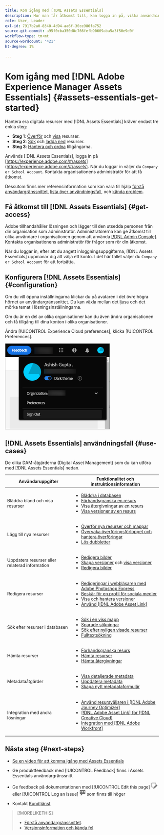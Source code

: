```yaml
---
title: Kom igång med [!DNL Assets Essentials]
description: Hur man får åtkomst till, kan logga in på, vilka användningsfall som stöds och kända problem med [!DNL Assets Essentials].
role: User, Leader
exl-id: 7917b2a0-8340-4d94-aa6f-30ce986fa752
source-git-commit: a95f0cba350d0c766fefb90609aba5a3f50e9d0f
workflow-type: tm+mt
source-wordcount: '421'
ht-degree: 1%

---
```


# Kom igång med [!DNL Adobe Experience Manager Assets Essentials] {#assets-essentials-get-started}

<!-- TBD: Make links for these steps. -->

Hantera era digitala resurser med [!DNL Assets Essentials] kräver endast tre enkla steg:

* **Steg 1**: [Överför](/help/add-delete.md) och [visa](/help/navigate-view.md) resurser.
* **Steg 2**: [Sök](/help/search.md) och [ladda ned](/help/manage-organize.md#download) resurser.
* **Steg 3**: [Hantera och ordna](/help/manage-organize.md) tillgångarna.

Används [!DNL Assets Essentials], logga in på [https://experience.adobe.com/#/assets](https://experience.adobe.com/#/assets). När du loggar in väljer du `Company or School Account`. Kontakta organisationens administratör för att få åtkomst.

Dessutom finns mer referensinformation som kan vara till hjälp [förstå användargränssnittet](/help/navigate-view.md), [lista över användningsfall](#use-cases), <!-- TBD: [supported file types](/help/supported-file-formats.md), --> och [kända problem](/help/release-notes.md#known-issues).

## Få åtkomst till [!DNL Assets Essentials] {#get-access}

Adobe tillhandahåller lösningen och lägger till den utsedda personen från din organisation som administratör. Administratörerna kan ge åtkomst till olika användare i organisationen genom att använda [[!DNL Admin Console]](https://helpx.adobe.com/enterprise/using/admin-console.html). Kontakta organisationens administratör för frågor som rör din åtkomst.

När du loggar in, efter att du angett inloggningsuppgifterna, [!DNL Assets Essentials] uppmanar dig att välja ett konto. I det här fallet väljer du `Company or School Account` för att fortsätta.

## Konfigurera [!DNL Assets Essentials] {#configuration}

Om du vill öppna inställningarna klickar du på avataren i det övre högra hörnet av användargränssnittet. Du kan växla mellan det ljusa och det mörka temat i lösningsinställningarna.

Om du är en del av olika organisationer kan du även ändra organisationen och få tillgång till dina konton i olika organisationer.

Ändra [!UICONTROL Experience Cloud preferences], klicka [!UICONTROL Preferences].

![Inställning för växling av mörkt och ljust tema](assets/theme-change.png)

## [!DNL Assets Essentials] användningsfall {#use-cases}

De olika DAM-åtgärderna (Digital Asset Management) som du kan utföra med [!DNL Assets Essentials] nedan.

| Användaruppgifter | Funktionalitet och instruktionsinformation |
|-----|------|
| Bläddra bland och visa resurser | <ul> <li>[Bläddra i databasen](/help/navigate-view.md#view-assets-and-details) </li> <li> [Förhandsgranska en resurs](/help/navigate-view.md#preview-assets) <li> [Visa återgivningar av en resurs](/help/add-delete.md#renditions) </li> <li>[Visa versioner av en resurs](/help/manage-organize.md#view-versions)</li></ul> |
| Lägg till nya resurser | <ul> <li>[Överför nya resurser och mappar](/help/add-delete.md#add-assets)</li> <li>[Övervaka överföringsförloppet och hantera överföringar](/help/add-delete.md#upload-progress)</li> <li>[Lös dubbletter](/help/add-delete.md#resolve-upload-fails)</li> </ul> |
| Uppdatera resurser eller relaterad information | <ul> <li>[Redigera bilder](/help/edit-images.md)</li> <li>[Skapa versioner](/help/manage-organize.md#create-versions) och [visa versioner](/help/manage-organize.md#view-versions)</li> <li>[Redigera bilder](/help/edit-images.md)</li> </ul> |
| Redigera resurser | <ul> <li>[Redigeringar i webbläsaren med Adobe Photoshop Express](/help/edit-images.md)</li> <li>[Beskär för en profil för sociala medier](/help/edit-images.md#crop-straighten-images)</li> <li>[Visa och hantera versioner](/help/manage-organize.md#view-versions)</li> <li>[Använd [!DNL Adobe Asset Link]](/help/integration.md#integrations)</ul></ul> |
| Sök efter resurser i databasen | <ul> <li>[Sök i en viss mapp](/help/search.md#refine-search-results)</li> <li>[Sparade sökningar](/help/search.md#saved-search)</li> <li>[Sök efter nyligen visade resurser](/help/search.md)</li> <li>[Fulltextsökning](/help/search.md) |
| Hämta resurser | <ul> <li> [Förhandsgranska resurs](/help/navigate-view.md#preview-assets) </li> <li> [Hämta resurser](/help/manage-organize.md#download) <li> [Hämta återgivningar](/help/add-delete.md#renditions) </li></ul> |
| Metadataåtgärder | <ul> <li>[Visa detaljerade metadata](/help/metadata.md) </li> <li> [Uppdatera metadata](/help/metadata.md#update-metadata)</li> <li> [Skapa nytt metadataformulär](/help/metadata.md#metadata-forms) </li> </ul> |
| Integration med andra lösningar | <ul> <li>[Använd resursväljaren i [!DNL Adobe Journey Optimizer]](/help/integration.md)</li> <li>[[!DNL Adobe Asset Link] for [!DNL Creative Cloud]](/help/integration.md)</li> <li>[Integration med [!DNL Adobe Workfront]](/help/integration.md)</li> </ul> |

## Nästa steg {#next-steps}

* [Se en video för att komma igång med Assets Essentials](https://experienceleague.adobe.com/docs/experience-manager-learn/assets-essentials/getting-started.html)

* Ge produktfeedback med [!UICONTROL Feedback] finns i Assets Essentials användargränssnitt

* Ge feedback på dokumentationen med [!UICONTROL Edit this page] ![redigera sidan](assets/do-not-localize/edit-page.png) eller [!UICONTROL Log an issue] ![skapa ett GitHub-problem](assets/do-not-localize/github-issue.png) som finns till höger

* Kontakt [Kundtjänst](https://experienceleague.adobe.com/?support-solution=General#support)


<!--TBD: Merge the below rows in the table when the use cases are documented/available.

| How do I delete assets? | <ul> <li>[Delete assets](/help/manage-organize.md)</li> <li>Recover deleted assets</li> <li>Permanently delete assets</li> </ul> |
| How do I share assets or find shared assets? | <ul> <li>Shared by me</li> <li>Shared with me</li> <li>Share for comments and review</li> <li>Unshare assets</li> </ul> |
| How do I collaborate with others and get my assets reviewed | <ul> <li>Share for review</li> <li>Provide comments. Resolve and filter comments</li> <li>Annotations on images</li> <li>Assign tasks to specific users and prioritize</li> </ul> |

-->

<!-- 

## ![feedback icon](assets/do-not-localize/feedback-icon.png) Provide product feedback {#provide-feedback}

Adobe welcomes feedback about the solution. To provide feedback without even switching your working application, use the [!UICONTROL Feedback] option in the user interface. It also lets you attach files such as screenshots or video recording of an issue.

  ![feedback option in the interface](assets/feedback-panel.png)

To provide feedback for documentation, click [!UICONTROL Edit this page] ![edit the page](assets/do-not-localize/edit-page.png) or [!UICONTROL Log an issue] ![create a GitHub issue](assets/do-not-localize/github-issue.png) from the right sidebar. You can do one of the following: 

* Make the content updates and submit a GitHub pull request.
* Create an issue or ticket in GitHub. Retain the automatically populated article name when creating an issue.

-->

>[!MORELIKETHIS]
>
>* [Förstå användargränssnittet](/help/navigate-view.md).
>* [Versionsinformation och kända fel](/help/release-notes.md).


<!-- TBD: 
>* [Supported file types](/help/supported-file-formats.md).
-->
